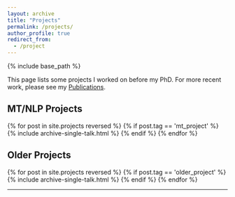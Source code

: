 ```yaml
---
layout: archive
title: "Projects"
permalink: /projects/
author_profile: true
redirect_from:
  - /project
---
```


{% include base_path %}

This page lists some projects I worked on before my PhD. For more recent work, please see my [Publications](/publications).

<h2 class="archive__subtitle">MT/NLP Projects</h2> 
{% for post in site.projects reversed %}
  {% if post.tag == 'mt_project' %}
    {% include archive-single-talk.html %}
  {% endif %}
{% endfor %}

<h2 class="archive__subtitle">Older Projects</h2> 
{% for post in site.projects reversed %}
  {% if post.tag == 'older_project' %}
    {% include archive-single-talk.html %}
  {% endif %}
{% endfor %}

<hr/>
